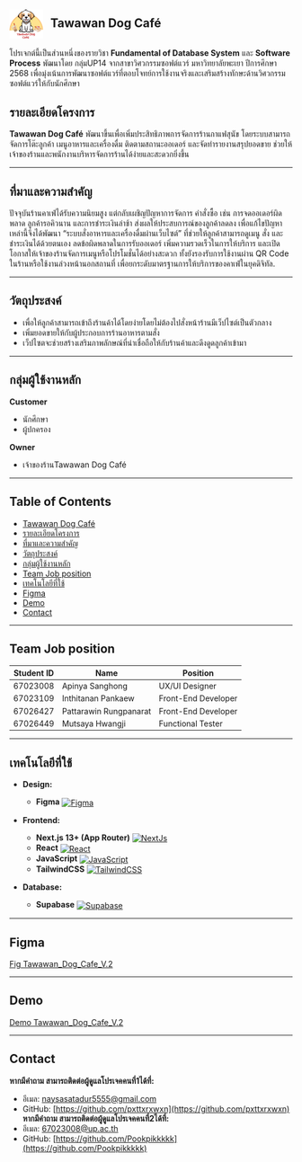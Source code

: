 ## <img src="public/logo.png" alt="หน้าแรกของโปรเจค" width="60" style="vertical-align: middle; margin-right: 8px;"/> Tawawan Dog Café


โปรเจกต์นี้เป็นส่วนหนึ่งของรายวิชา **Fundamental of Database System** และ **Software Process** พัฒนาโดย กลุ่มUP14 จากสาขาวิศวกรรมซอฟต์แวร์ มหาวิทยาลัยพะเยา ปีการศึกษา 2568 เพื่อมุ่งเน้นการพัฒนาซอฟต์แวร์ที่ตอบโจทย์การใช้งานจริงและเสริมสร้างทักษะด้านวิศวกรรมซอฟต์แวร์ให้กับนักศึกษา

## รายละเอียดโครงการ
**Tawawan Dog Café** พัฒนาขึ้นเพื่อเพิ่มประสิทธิภาพการจัดการร้านกาแฟสุนัข โดยระบบสามารถจัดการโต๊ะลูกค้า เมนูอาหารและเครื่องดื่ม ติดตามสถานะออเดอร์ และจัดทำรายงานสรุปยอดขาย ช่วยให้เจ้าของร้านและพนักงานบริหารจัดการร้านได้ง่ายและสะดวกยิ่งขึ้น

---
## ที่มาและความสำคัญ
ปัจจุบันร้านคาเฟ่ได้รับความนิยมสูง แต่กลับเผชิญปัญหาการจัดการ คำสั่งซื้อ เช่น การจดออเดอร์ผิดพลาด ลูกค้ารอคิวนาน และการชำระเงินล่าช้า ส่งผลให้ประสบการณ์ของลูกค้าลดลง เพื่อแก้ไขปัญหาเหล่านี้จึงได้พัฒนา “ระบบสั่งอาหารและเครื่องดื่มผ่านเว็บไซต์” ที่ช่วยให้ลูกค้าสามารถดูเมนู สั่ง และชำระเงินได้ด้วยตนเอง ลดข้อผิดพลาดในการรับออเดอร์ เพิ่มความรวดเร็วในการให้บริการ และเปิดโอกาสให้เจ้าของร้านจัดการเมนูหรือโปรโมชั่นได้อย่างสะดวก ทั้งยังรองรับการใช้งานผ่าน QR Code ในร้านหรือใช้งานล่วงหน้านอกสถานที่ เพื่อยกระดับมาตรฐานการให้บริการของคาเฟ่ในยุคดิจิทัล.

---
## วัตถุประสงค์
- เพื่อให้ลูกค้าสามารถเข้าถึงร้านค้าได้โดยง่ายโดยไม่ต้องไปสั่งหน้าร้านมีเว็ปไซต์เป็นตัวกลาง
-   เพิ่มยอดขายให้กับผู้ประกอบการร้านอาหารตามสั่ง
-   เว็ปไซตจะช่วยสร้างเสริมภาพลักษณ์ที่น่าเชื่อถือให้กับร้านค้าและดึงดูดลูกค้าเข้ามา

---
## กลุ่มผู้ใช้งานหลัก
**Customer**
-   นักศึกษา
-   ผู้ปกครอง

**Owner**
-   เจ้าของร้านTawawan Dog Café
---

## Table of Contents
- [Tawawan Dog Café](#tawawan-dog-café)
- [รายละเอียดโครงการ](#รายละเอียดโครงการ)
- [ที่มาและความสำคัญ](#ที่มาและความสำคัญ)
- [วัตถุประสงค์](#วัตถุประสงค์)
- [กลุ่มผู้ใช้งานหลัก](#กลุ่มผู้ใช้งานหลัก)
- [Team Job position](#team-job-position)
- [เทคโนโลยีที่ใช้](#เทคโนโลยีที่ใช้)
- [Figma](#figma)
- [Demo](#demo)
- [Contact](#contact)

---

## Team Job position
| **Student ID** | **Name**               | **Position**            |
|-----------------|------------------------|--------------------------|
| 67023008        | Apinya Sanghong        | UX/UI Designer           |
| 67023109        | Inthitanan Pankaew     | Front-End Developer      |
| 67026427        | Pattarawin Rungpanarat | Front-End Developer      |
| 67026449        | Mutsaya Hwangji        | Functional Tester        |

---


## เทคโนโลยีที่ใช้

- **Design:**
  - **Figma** <a href="https://www.figma.com/" target="_blank" rel="noreferrer"><img src="https://raw.githubusercontent.com/danielcranney/readme-generator/main/public/icons/skills/figma-colored.svg" alt="Figma" title="Figma" width="20" height="20" style="vertical-align: middle;" /></a>

- **Frontend:** 
  - **Next.js 13+ (App Router)** <a href="https://nextjs.org/docs" target="_blank" rel="noreferrer"><img src="https://raw.githubusercontent.com/danielcranney/readme-generator/main/public/icons/skills/nextjs-colored-dark.svg" alt="NextJs" title="NextJs" width="20" height="20" style="vertical-align: middle;" /></a>  
  - **React** <a href="https://reactjs.org/" target="_blank" rel="noreferrer"><img src="https://raw.githubusercontent.com/danielcranney/readme-generator/main/public/icons/skills/react-colored.svg" alt="React" title="React" width="20" height="20" style="vertical-align: middle;" /></a>  
  - **JavaScript** <a href="https://developer.mozilla.org/en-US/docs/Web/JavaScript" target="_blank" rel="noreferrer"><img src="https://raw.githubusercontent.com/danielcranney/readme-generator/main/public/icons/skills/javascript-colored.svg" alt="JavaScript" title="JavaScript" width="20" height="20" style="vertical-align: middle;" /></a>  
  - **TailwindCSS** <a href="https://tailwindcss.com/" target="_blank" rel="noreferrer"><img src="https://raw.githubusercontent.com/danielcranney/readme-generator/main/public/icons/skills/tailwindcss-colored.svg" alt="TailwindCSS" title="TailwindCSS" width="20" height="20" style="vertical-align: middle;" /></a>

- **Database:** 
  - **Supabase** <a href="https://supabase.io/" target="_blank" rel="noreferrer"><img src="https://raw.githubusercontent.com/danielcranney/readme-generator/main/public/icons/skills/supabase-colored.svg" alt="Supabase" title="Supabase" width="20" height="20" style="vertical-align: middle;" /></a>

---
## Figma
[Fig Tawawan_Dog_Cafe_V.2](https://www.figma.com/design/2wJkQzfOfAY033oJN8Ofo9/Project-G.UP14?node-id=1-2&t=66GEXJLVoQ84awMg-1)

---
## Demo
[Demo Tawawan_Dog_Cafe_V.2](https://tawawan-dog-cafe-v-2.vercel.app/)

---

## Contact
**หากมีคำถาม สามารถติดต่อผู้ดูแลโปรเจคคนที่1ได้ที่:**
  -  อีเมล: naysasatadur5555@gmail.com
  -  GitHub: [https://github.com/pxttxrxwxn](https://github.com/pxttxrxwxn)
**หากมีคำถาม สามารถติดต่อผู้ดูแลโปรเจคคนที่2ได้ที่:**
  -  อีเมล: 67023008@up.ac.th
  -  GitHub: [https://github.com/Pookpikkkkk](https://github.com/Pookpikkkkk)
